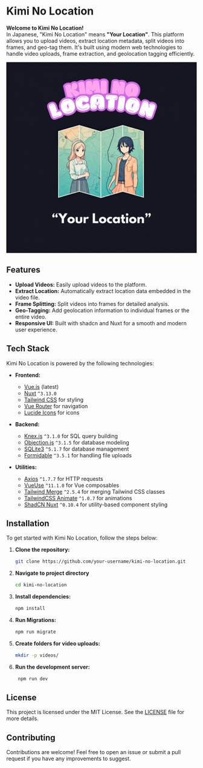 # Kimi No Location

**Welcome to Kimi No Location!**  
In Japanese, "Kimi No Location" means **"Your Location"**. This platform allows you to upload videos, extract location metadata, split videos into frames, and geo-tag them. It's built using modern web technologies to handle video uploads, frame extraction, and geolocation tagging efficiently.

![Kimi No Location](Logo_final.png)

## Features

- **Upload Videos:** Easily upload videos to the platform.
- **Extract Location:** Automatically extract location data embedded in the video file.
- **Frame Splitting:** Split videos into frames for detailed analysis.
- **Geo-Tagging:** Add geolocation information to individual frames or the entire video.
- **Responsive UI:** Built with shadcn and Nuxt for a smooth and modern user experience.

## Tech Stack

Kimi No Location is powered by the following technologies:

- **Frontend:** 
  - [Vue.js](https://vuejs.org/) (latest)
  - [Nuxt](https://nuxt.com/) `^3.13.0`
  - [Tailwind CSS](https://tailwindcss.com/) for styling
  - [Vue Router](https://router.vuejs.org/) for navigation
  - [Lucide Icons](https://lucide.dev/) for icons
  
- **Backend:**
  - [Knex.js](https://knexjs.org/) `^3.1.0` for SQL query building
  - [Objection.js](https://vincit.github.io/objection.js/) `^3.1.5` for database modeling
  - [SQLite3](https://www.sqlite.org/) `^5.1.7` for database management
  - [Formidable](https://www.npmjs.com/package/formidable) `^3.5.1` for handling file uploads

- **Utilities:**
  - [Axios](https://axios-http.com/) `^1.7.7` for HTTP requests
  - [VueUse](https://vueuse.org/) `^11.1.0` for Vue composables
  - [Tailwind Merge](https://github.com/dcastil/tailwind-merge) `^2.5.4` for merging Tailwind CSS classes
  - [TailwindCSS Animate](https://tailwindcss-animate.vercel.app/) `^1.0.7` for animations
  -  [ShadCN Nuxt](https://github.com/shadcn/shadcn-nuxt) `^0.10.4` for utility-based component styling


## Installation

To get started with Kimi No Location, follow the steps below:

1. **Clone the repository:**
   ```bash
   git clone https://github.com/your-username/kimi-no-location.git
   ```

2. **Navigate to project directory**
    ```bash
    cd kimi-no-location
    ```

3. **Install dependencies:**
   ```bash
   npm install
   ```

4. **Run Migrations:**
   ```bash
   npm run migrate
   ```

5. **Create folders for video uploads:**
   ```bash
   mkdir -p videos/
   ```

6. **Run the development server:**
   ```bash
    npm run dev
    ```

## License

This project is licensed under the MIT License. See the [LICENSE](LICENSE) file for more details.

## Contributing

Contributions are welcome! Feel free to open an issue or submit a pull request if you have any improvements to suggest.